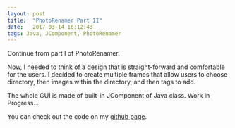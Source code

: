 ```yaml
---
layout: post
title:  "PhotoRenamer Part II"
date:   2017-03-14 16:12:43
tags: Java, JComponent, PhotoRenamer
---
```


Continue from part I of PhotoRenamer.

Now, I needed to think of a design that is straight-forward and comfortable for the users. I decided to create multiple frames that allow users to choose directory, then images within the directory, and then tags to add.

The whole GUI is made of built-in JComponent of Java class.
Work in Progress...

You can check out the code on my [github page].

[github page]: https://github.com/edward0414/PhotoRenamer
